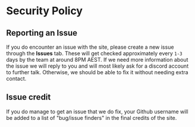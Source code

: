 # Security Policy

## Reporting an Issue
If you do encounter an issue with the site, please create a new issue through the **Issues** tab.
These will get checked approximately every `1-3` days by the team at around 8PM AEST.
If we need more information about the issue we will reply to you and will most likely ask for a discord account to further talk.
Otherwise, we should be able to fix it without needing extra contact.

## Issue credit
If you do manage to get an issue that we do fix, your Github username will be added to a list of
"bug/issue finders" in the final credits of the site.
